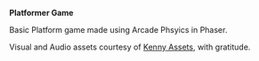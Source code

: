 **Platformer Game**

Basic Platform game made using Arcade Phsyics in Phaser.

Visual and Audio assets courtesy of [Kenny Assets](https://kenney.nl/assets), with gratitude.